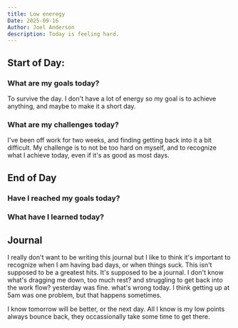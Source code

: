 ```yaml
---
title: Low eneregy
Date: 2025-09-16
Author: Joel Anderson
description: Today is feeling hard.
---
```


## Start of Day:

### What are my goals today?
To survive the day. I don't have a lot of energy so my goal is to achieve anything, and maybe to make it a short day.


### What are my challenges today?
I've been off work for two weeks, and finding getting back into it a bit difficult. My challenge is to not be too hard on myself, and to recognize what I achieve today, even if it's as good as most days.


## End of Day

### Have I reached my goals today?


### What have I learned today?

## Journal
I really don't want to be writing this journal but I like to think it's important to recognize when I am having bad days, or when things suck. This isn't supposed to be a greatest hits. It's supposed to be a journal. I don't know what's dragging me down, too much rest? and struggling to get back into the work flow? yesterday was fine. what's wrong today. I think getting up at 5am was one problem, but that happens sometimes.

I know tomorrow will be better, or the next day. All I know is my low points always bounce back, they occassionally take some time to get there.
